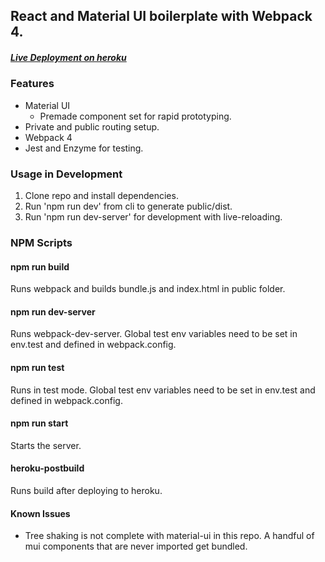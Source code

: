 ## React and Material UI boilerplate with Webpack 4.

##### [Live Deployment on heroku](https://rbp-mui.herokuapp.com/)

### Features
* Material UI
  * Premade component set for rapid prototyping.
* Private and public routing setup.
* Webpack 4 
* Jest and Enzyme for testing.

### Usage in Development
1. Clone repo and install dependencies.
2. Run 'npm run dev' from cli to generate public/dist.
3. Run 'npm run dev-server' for development with live-reloading.

### NPM Scripts
#### **npm run build**
Runs webpack and builds bundle.js and index.html in public folder.

#### **npm run dev-server**
Runs webpack-dev-server. Global test env variables need to be set in env.test and defined in webpack.config.

#### **npm run test**
Runs in test mode. Global test env variables need to be set in env.test and defined in webpack.config.

#### **npm run start**
Starts the server.

#### **heroku-postbuild**
Runs build after deploying to heroku.

#### Known Issues
  * Tree shaking is not complete with material-ui in this repo. A handful of mui components that are never imported get bundled.